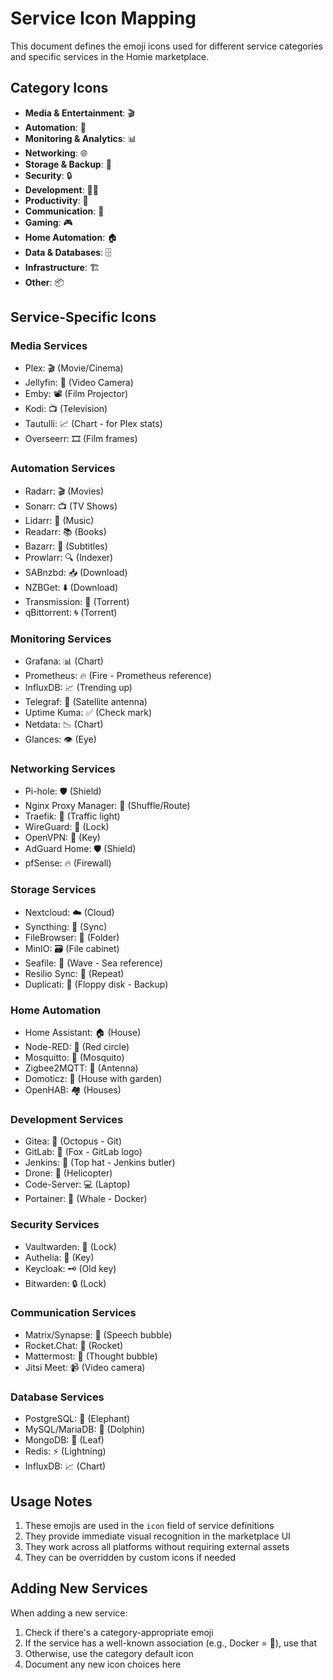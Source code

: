 # Service Icon Mapping

This document defines the emoji icons used for different service categories and specific services in the Homie marketplace.

## Category Icons

- **Media & Entertainment**: 🎬
- **Automation**: 🤖
- **Monitoring & Analytics**: 📊
- **Networking**: 🌐
- **Storage & Backup**: 💾
- **Security**: 🔒
- **Development**: 👨‍💻
- **Productivity**: 📝
- **Communication**: 💬
- **Gaming**: 🎮
- **Home Automation**: 🏠
- **Data & Databases**: 🗄️
- **Infrastructure**: 🏗️
- **Other**: 📦

## Service-Specific Icons

### Media Services
- Plex: 🎬 (Movie/Cinema)
- Jellyfin: 🎥 (Video Camera)
- Emby: 📽️ (Film Projector)
- Kodi: 📺 (Television)
- Tautulli: 📈 (Chart - for Plex stats)
- Overseerr: 🎞️ (Film frames)

### Automation Services
- Radarr: 🎬 (Movies)
- Sonarr: 📺 (TV Shows)
- Lidarr: 🎵 (Music)
- Readarr: 📚 (Books)
- Bazarr: 💬 (Subtitles)
- Prowlarr: 🔍 (Indexer)
- SABnzbd: 📥 (Download)
- NZBGet: ⬇️ (Download)
- Transmission: 🌊 (Torrent)
- qBittorrent: 🌀 (Torrent)

### Monitoring Services
- Grafana: 📊 (Chart)
- Prometheus: 🔥 (Fire - Prometheus reference)
- InfluxDB: 📈 (Trending up)
- Telegraf: 📡 (Satellite antenna)
- Uptime Kuma: ✅ (Check mark)
- Netdata: 📉 (Chart)
- Glances: 👁️ (Eye)

### Networking Services
- Pi-hole: 🛡️ (Shield)
- Nginx Proxy Manager: 🔀 (Shuffle/Route)
- Traefik: 🚦 (Traffic light)
- WireGuard: 🔐 (Lock)
- OpenVPN: 🔑 (Key)
- AdGuard Home: 🛡️ (Shield)
- pfSense: 🔥 (Firewall)

### Storage Services
- Nextcloud: ☁️ (Cloud)
- Syncthing: 🔄 (Sync)
- FileBrowser: 📁 (Folder)
- MinIO: 🗃️ (File cabinet)
- Seafile: 🌊 (Wave - Sea reference)
- Resilio Sync: 🔁 (Repeat)
- Duplicati: 💾 (Floppy disk - Backup)

### Home Automation
- Home Assistant: 🏠 (House)
- Node-RED: 🔴 (Red circle)
- Mosquitto: 🦟 (Mosquito)
- Zigbee2MQTT: 📡 (Antenna)
- Domoticz: 🏡 (House with garden)
- OpenHAB: 🏘️ (Houses)

### Development Services
- Gitea: 🐙 (Octopus - Git)
- GitLab: 🦊 (Fox - GitLab logo)
- Jenkins: 🎩 (Top hat - Jenkins butler)
- Drone: 🚁 (Helicopter)
- Code-Server: 💻 (Laptop)
- Portainer: 🐳 (Whale - Docker)

### Security Services
- Vaultwarden: 🔐 (Lock)
- Authelia: 🔑 (Key)
- Keycloak: 🗝️ (Old key)
- Bitwarden: 🔒 (Lock)

### Communication Services
- Matrix/Synapse: 💬 (Speech bubble)
- Rocket.Chat: 🚀 (Rocket)
- Mattermost: 💭 (Thought bubble)
- Jitsi Meet: 📹 (Video camera)

### Database Services
- PostgreSQL: 🐘 (Elephant)
- MySQL/MariaDB: 🐬 (Dolphin)
- MongoDB: 🍃 (Leaf)
- Redis: ⚡ (Lightning)
- InfluxDB: 📈 (Chart)

## Usage Notes

1. These emojis are used in the `icon` field of service definitions
2. They provide immediate visual recognition in the marketplace UI
3. They work across all platforms without requiring external assets
4. They can be overridden by custom icons if needed

## Adding New Services

When adding a new service:
1. Check if there's a category-appropriate emoji
2. If the service has a well-known association (e.g., Docker = 🐳), use that
3. Otherwise, use the category default icon
4. Document any new icon choices here